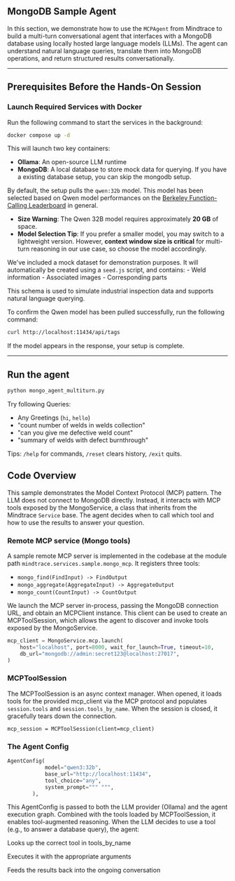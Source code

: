 ## MongoDB Sample Agent

In this section, we demonstrate how to use the `MCPAgent` from Mindtrace to build a multi-turn conversational agent that interfaces with a MongoDB database using locally hosted large language models (LLMs). The agent can understand natural language queries, translate them into MongoDB operations, and return structured results conversationally.

---
## Prerequisites Before the Hands-On Session
### Launch Required Services with Docker

Run the following command to start the services in the background:

``` bash
docker compose up -d
```
This will launch two key containers: 
- **Ollama**: An open-source LLM runtime 
- **MongoDB**: A local database to store mock data for querying. If you have a existing database setup, you can skip the mongodb setup.

By default, the setup pulls the `qwen:32b` model. This model has been
selected based on Qwen model performances on the [Berkeley Function-Calling
Leaderboard](https://gorilla.cs.berkeley.edu/leaderboard.html) in general.

-   **Size Warning**: The Qwen 32B model requires approximately **20
    GB** of space.
-   **Model Selection Tip**: If you prefer a smaller model, you may
    switch to a lightweight version. However, **context window size
    is critical** for multi-turn reasoning in our use case, so choose
    the model accordingly.


We've included a mock dataset for demonstration purposes. It will
automatically be created using a `seed.js` script, and contains: - Weld
information - Associated images - Corresponding parts

This schema is used to simulate industrial inspection data and supports
natural language querying.


To confirm the Qwen model has been pulled successfully, run the
following command:

``` bash
curl http://localhost:11434/api/tags
```

If the model appears in the response, your setup is complete.

-----

## Run the agent

```bash
python mongo_agent_multiturn.py
```
Try following Queries:
- Any Greetings (`hi`, `hello`)
- "count number of welds in welds collection"
- "can you give me defective weld count"
- "summary of welds with defect burnthrough"

Tips: `/help` for commands, `/reset` clears history, `/exit` quits.


## Code Overview

This sample demonstrates the Model Context Protocol (MCP) pattern. The LLM does not connect to MongoDB directly. Instead, it interacts with MCP tools exposed by the MongoService, a class that inherits from the Mindtrace `Service` base. The agent decides when to call which tool and how to use the results to answer your question.

### Remote MCP service (Mongo tools)

A sample remote MCP server is implemented in the codebase at the module path `mindtrace.services.sample.mongo_mcp`. It registers three tools:
- `mongo_find(FindInput) -> FindOutput`
- `mongo_aggregate(AggregateInput) -> AggregateOutput`
- `mongo_count(CountInput) -> CountOutput`

We launch the MCP server in-process, passing the MongoDB connection URL, and obtain an MCPClient instance. This client can be used to create an MCPToolSession, which allows the agent to discover and invoke tools exposed by the MongoService.

```python
mcp_client = MongoService.mcp.launch(
    host="localhost", port=8000, wait_for_launch=True, timeout=10,
    db_url="mongodb://admin:secret123@localhost:27017",
)
```
### MCPToolSession
The MCPToolSession is an async context manager. When opened, it loads tools for the provided mcp_client via the MCP protocol and populates `session.tools` and `session.tools_by_name`. When the session is closed, it gracefully tears down the connection.
```
mcp_session = MCPToolSession(client=mcp_client)
```
### The Agent Config
```python
AgentConfig(
            model="qwen3:32b",
            base_url="http://localhost:11434",
            tool_choice="any",
            system_prompt=""" """,
        ),
```
This AgentConfig is passed to both the LLM provider (Ollama) and the agent execution graph.
Combined with the tools loaded by MCPToolSession, it enables tool-augmented reasoning. When the LLM decides to use a tool (e.g., to answer a database query), the agent:

Looks up the correct tool in tools_by_name

Executes it with the appropriate arguments

Feeds the results back into the ongoing conversation










